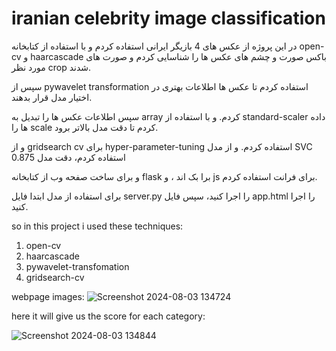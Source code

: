 # iranian celebrity image classification

در این پروژه از عکس های 4 بازیگر ایرانی استفاده کردم و با استفاده از کتابخانه open-cv و haarcascade باکس صورت و چشم های عکس ها را شناسایی کردم و صورت های مورد نظر crop شدند.

سپس از pywavelet transformation استفاده کردم تا عکس ها اطلاعات بهتری در اختیار مدل قرار بدهند.

سپس اطلاعات عکس ها را تبدیل به array کردم. و با استفاده از standard-scaler داده ها را scale کردم تا دقت مدل بالاتر برود.

و از gridsearch cv برای hyper-parameter-tuning استفاده کردم. و از مدل SVC استفاده کردم، دقت مدل 0.875 

و برای ساخت صفحه وب از کتابخانه flask برا بک اند ، و js برای فرانت استفاده کردم.

برای استفاده از مدل ابتدا فایل server.py را اجرا کنید، سپس فایل app.html را اجرا کنید.

so in this project i used these techniques:
1. open-cv
2. haarcascade
3. pywavelet-transfomation
4. gridsearch-cv

webpage images:
![Screenshot 2024-08-03 134724](https://github.com/user-attachments/assets/fc644c3d-bca9-4636-b9d4-d88cf7c68313)

here it will give us the score for each category:

![Screenshot 2024-08-03 134844](https://github.com/user-attachments/assets/2f521419-509e-4d8c-ae74-7141c6050e9a)
